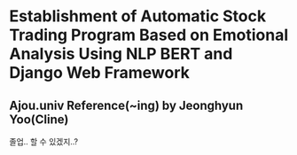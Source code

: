 # Establishment of Automatic Stock Trading Program Based on Emotional Analysis Using NLP BERT and Django Web Framework
## Ajou.univ Reference(~ing) by Jeonghyun Yoo(Cline)
졸업.. 할 수 있겠지..?
